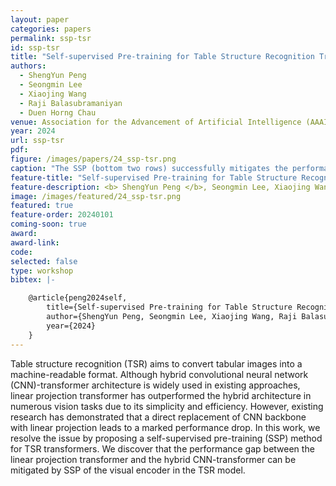```yaml
---
layout: paper
categories: papers
permalink: ssp-tsr
id: ssp-tsr
title: "Self-supervised Pre-training for Table Structure Recognition Transformer"
authors:
  - ShengYun Peng
  - Seongmin Lee
  - Xiaojing Wang
  - Raji Balasubramaniyan
  - Duen Horng Chau
venue: Association for the Advancement of Artificial Intelligence (AAAI) SDU Workshop
year: 2024
url: ssp-tsr
pdf: 
figure: /images/papers/24_ssp-tsr.png
caption: "The SSP (bottom two rows) successfully mitigates the performance gap between the linear projection transformer and the hybrid CNN-transformer. Training the linear projection transformer from scratch leads to a significant performance drop in TEDS score compared to the hybrid CNN-transformer architecture, especially for complex tables. We present the results of two finetuning methods: 1) LinearProj (frozen) - freezing the weights in the visual encoder and only training the textual decoder for a few epochs, and 2) LinearProj - directly finetuning all the weights. Both methods achieve similar performance, which outperforms TableFormer and is on par with VAST."
feature-title: "Self-supervised Pre-training for Table Structure Recognition Transformer"
feature-description: <b> ShengYun Peng </b>, Seongmin Lee, Xiaojing Wang, Raji Balasubramaniyan, Duen Horng Chau
image: /images/featured/24_ssp-tsr.png
featured: true
feature-order: 20240101
coming-soon: true
award:
award-link:
code:
selected: false
type: workshop
bibtex: |-

    @article{peng2024self,
        title={Self-supervised Pre-training for Table Structure Recognition Transformer},
        author={ShengYun Peng, Seongmin Lee, Xiaojing Wang, Raji Balasubramaniyan, Duen Horng Chau},
        year={2024}
    }
---
```


Table structure recognition (TSR) aims to convert tabular images into a machine-readable format. Although hybrid convolutional neural network (CNN)-transformer architecture is widely used in existing approaches, linear projection transformer has outperformed the hybrid architecture in numerous vision tasks due to its simplicity and efficiency. However, existing research has demonstrated that a direct replacement of CNN backbone with linear projection leads to a marked performance drop. In this work, we resolve the issue by proposing a self-supervised pre-training (SSP) method for TSR transformers. We discover that the performance gap between the linear projection transformer and the hybrid CNN-transformer can be mitigated by SSP of the visual encoder in the TSR model.